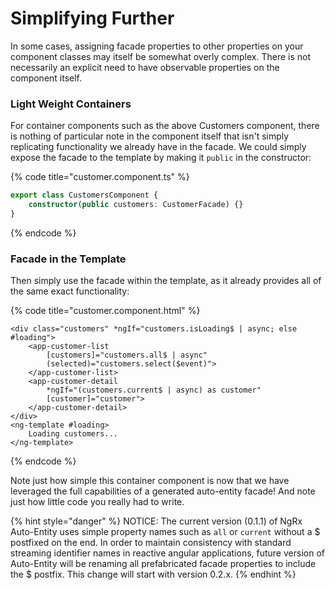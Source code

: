 # Simplifying Further

In some cases, assigning facade properties to other properties on your component classes may itself be somewhat overly complex. There is not necessarily an explicit need to have observable properties on the component itself. 

### Light Weight Containers

For container components such as the above Customers component, there is nothing of particular note in the component itself that isn't simply replicating functionality we already have in the facade. We could simply expose the facade to the template by making it `public` in the constructor:

{% code title="customer.component.ts" %}
```typescript
export class CustomersComponent {    
    constructor(public customers: CustomerFacade) {}
}
```
{% endcode %}

### Facade in the Template

Then simply use the facade within the template, as it already provides all of the same exact functionality:

{% code title="customer.component.html" %}
```markup
<div class="customers" *ngIf="customers.isLoading$ | async; else #loading">
    <app-customer-list 
        [customers]="customers.all$ | async" 
        (selected)="customers.select($event)">
    </app-customer-list>
    <app-customer-detail 
        *ngIf="(customers.current$ | async) as customer"
        [customer]="customer">
    </app-customer-detail>
</div>
<ng-template #loading>
    Loading customers...
</ng-template>
```
{% endcode %}

Note just how simple this container component is now that we have leveraged the full capabilities of a generated auto-entity facade! And note just how little code you really had to write.

{% hint style="danger" %}
NOTICE: The current version \(0.1.1\) of NgRx Auto-Entity uses simple property names such as `all` or `current` without a $ postfixed on the end. In order to maintain consistency with standard streaming identifier names in reactive angular applications, future version of Auto-Entity will be renaming all prefabricated facade properties to include the $ postfix. This change will start with version 0.2.x.
{% endhint %}

